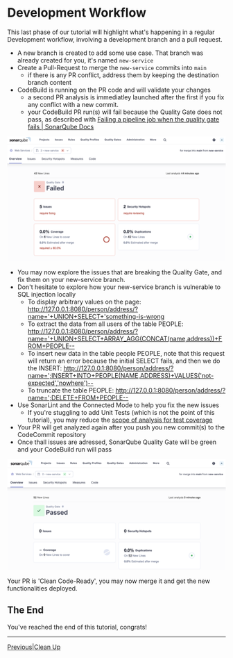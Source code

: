 # Development Workflow

This last phase of our tutorial will highlight what's happening in a regular Development workflow, involving a development branch and a pull request.

* A new branch is created to add some use case. That branch was already created for you, it's named ```new-service```
* Create a Pull-Request to merge the ```new-service``` commits into ```main```
  * if there is any PR conflict, address them by keeping the destination branch content
* CodeBuild is running on the PR code and will validate your changes
  * a second PR analysis is immediatley launched after the first if you fix any conflict with a new commit.
  * your CodeBuild PR run(s) will fail because the Quality Gate does not pass, as described with [Failing a pipeline job when the quality gate fails | SonarQube Docs](https://docs.sonarsource.com/sonarqube/latest/analyzing-source-code/ci-integration/overview/#quality-gate-fails)

![Quality Gate](/assets/4.DevWorkFlow/qualitygate.png)

* You may now explore the issues that are breaking the Quality Gate, and fix them on your new-service branch.
* Don't hesitate to explore how your new-service branch is vulnerable to SQL injection locally
  * To display arbitrary values on the page: <http://127.0.0.1:8080/person/address/?name='+UNION+SELECT+'something-is-wrong>
  * To extract the data from all users of the table PEOPLE: <http://127.0.0.1:8080/person/address/?name='+UNION+SELECT+ARRAY_AGG(CONCAT(name,address))+FROM+PEOPLE-->
  * To insert new data in the table people PEOPLE, note that this request will return an error because the initial SELECT fails, and then we do the INSERT: <http://127.0.0.1:8080/person/address/?name=';INSERT+INTO+PEOPLE(NAME,ADDRESS)+VALUES('not-expected','nowhere')-->
  * To truncate the table PEOPLE: <http://127.0.0.1:8080/person/address/?name=';DELETE+FROM+PEOPLE-->
* Use SonarLint and the Connected Mode to help you fix the new issues
  * If you're stuggling to add Unit Tests (which is not the point of this tutorial), you may reduce the [scope of analysis for test coverage](https://docs.sonarsource.com/sonarqube/latest/project-administration/analysis-scope/#code-coverage-exclusion)
* Your PR will get analyzed again after you push you new commit(s) to the CodeCommit repository
* Once thall issues are adressed, SonarQube Quality Gate will be green and your CodeBuild run will pass

![Passed Quality Gate](/assets/4.DevWorkFlow/passedQualityGate.png)

Your PR is 'Clean Code-Ready', you may now merge it and get the new functionalities deployed.

## The End

You've reached the end of this tutorial, congrats!

---
[Previous](../3.DevOps/README.md)|[Clean Up](../5-CleanUp/README.md)
